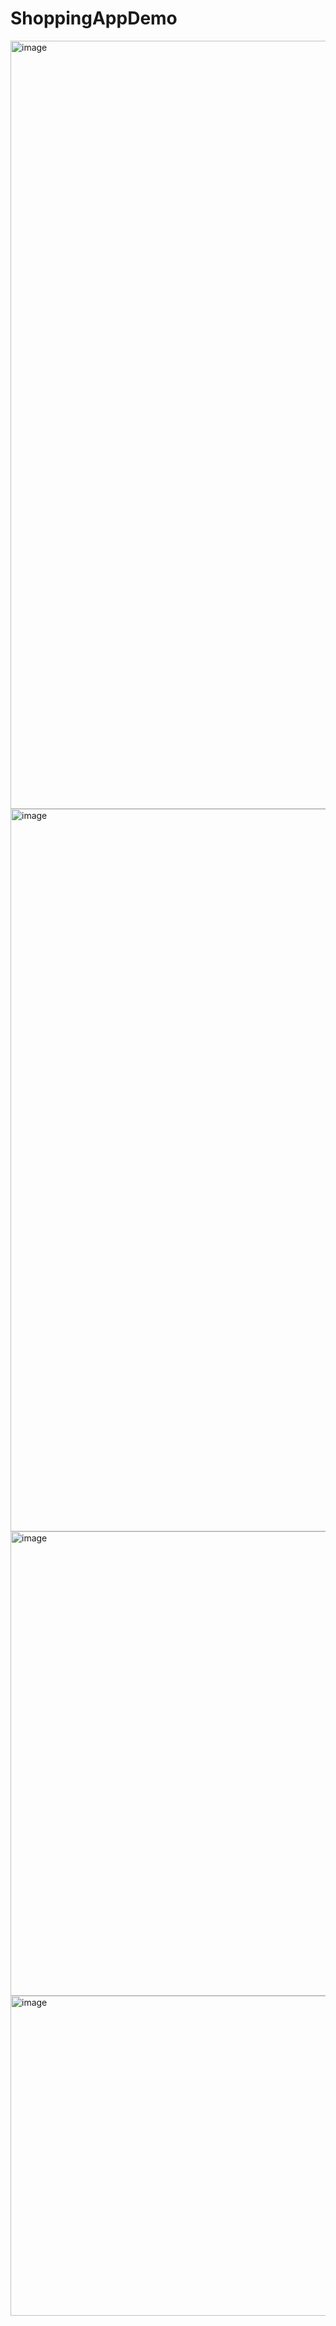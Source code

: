 # ShoppingAppDemo

<img width="1229" alt="image" src="https://user-images.githubusercontent.com/94807175/160368223-4e8286ea-cdc3-4e4d-b703-b6280468dc76.png">



<img width="1156" alt="image" src="https://user-images.githubusercontent.com/94807175/160368409-2f0d4a46-e9af-49e4-ab62-6803398a47d4.png">


<img width="743" alt="image" src="https://user-images.githubusercontent.com/94807175/160368582-8ffd35e9-7c4b-49da-9bb0-3b27fa57d3bd.png">


<img width="512" alt="image" src="https://user-images.githubusercontent.com/94807175/160369480-2d413466-6170-4e7b-a483-67ada0de03a2.png">


